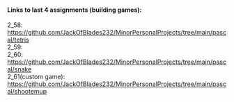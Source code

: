 #### Links to last 4 assignments (building games):

2_58: https://github.com/JackOfBlades232/MinorPersonalProjects/tree/main/pascal/tetris   
2_59:  
2_60: https://github.com/JackOfBlades232/MinorPersonalProjects/tree/main/pascal/snake  
2_61(custom game): https://github.com/JackOfBlades232/MinorPersonalProjects/tree/main/pascal/shootemup  
